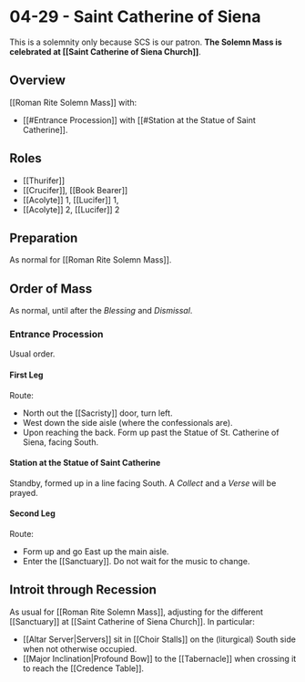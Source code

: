 # 04-29 - Saint Catherine of Siena
This is a solemnity only because SCS is our patron. **The Solemn Mass is celebrated at [[Saint Catherine of Siena Church]]**.

## Overview
[[Roman Rite Solemn Mass]] with:

- [[#Entrance Procession]] with [[#Station at the Statue of Saint Catherine]].

## Roles
- [[Thurifer]]
- [[Crucifer]], [[Book Bearer]]
- [[Acolyte]] 1, [[Lucifer]] 1, 
- [[Acolyte]] 2, [[Lucifer]] 2

## Preparation
As normal for [[Roman Rite Solemn Mass]].

## Order of Mass
As normal, until after the _Blessing_ and _Dismissal_.

### Entrance Procession
Usual order.

#### First Leg
Route:

- North out the [[Sacristy]] door, turn left.
- West down the side aisle (where the confessionals are).
- Upon reaching the back. Form up past the Statue of St. Catherine of Siena, facing South.

#### Station at the Statue of Saint Catherine
Standby, formed up in a line facing South. A _Collect_ and a _Verse_ will be prayed.

#### Second Leg
Route:

- Form up and go East up the main aisle.
- Enter the [[Sanctuary]]. Do not wait for the music to change.

## Introit through Recession
As usual for [[Roman Rite Solemn Mass]], adjusting for the different [[Sanctuary]] at [[Saint Catherine of Siena Church]]. In particular:

- [[Altar Server|Servers]] sit in [[Choir Stalls]] on the (liturgical) South side when not otherwise occupied.
- [[Major Inclination|Profound Bow]] to the [[Tabernacle]] when crossing it to reach the [[Credence Table]].
